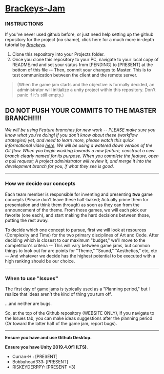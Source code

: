 # [Brackeys-Jam](https://itch.io/jam/brackeys-4)

### **INSTRUCTIONS**
If you've never used github before, or just need help setting up the github repository for the project (no shame), click here for a much more in-depth tutorial by *[Brackeys](https://www.youtube.com/watch?v=qpXxcvS-g3g)*.

1. Clone this repository into your Projects folder. 
2. Once you clone this repository to your PC, navigate to your local copy of README.md and set your status from [PENDING] to [PRESENT] at the bottom of this file -- Then, commit your changes to Master. This is to test communication between the client and the remote server.

  > (When the game jam starts and the objective is formally decided, an administrator will initialize a unity project within this repository. Don't panic if it's still empty.)
## 
## DO NOT PUSH YOUR COMMITS TO THE MASTER BRANCH!!!!

*We will be using Feature branches for new work -- PLEASE make sure you know what you're doing! If you don't know about these (workflow strategies) yet, and need to learn more, please watch this quick informational video [here](https://www.youtube.com/watch?v=aJnFGMclhU8). We will be using a watered down version of the Git flow.  When you begin working towards a new feature, construct a new branch clearly named for its purpose.  When you complete the feature, open a pull request; A project administrator will review it, and merge it into the development branch for you, if what they see is good.*

---

### How we decide our concepts

Each team member is responsible for inventing and presenting ***two*** game concepts (Please don't leave these half-baked; Actually prime them for presentation and think them through) as soon as they can from the announcement of the theme. From those games, we will each pick our favorite (one each), and start making the hard decisions between those, putting the rest away.  

To decide which one concept to pursue, first we will look at resources (Complexity and Time) for the two primary disciplines of Art and Code.  After deciding which is closest to our maximum "budget," we'll move to the competition's criteria -- This will vary between game jams, but common things to look out for are points for "Theme," "Sound," "Aesthetics," etc, etc -- And whatever we decide has the highest potential to be executed with a high ranking should be our choice.

---

### When to use "Issues"

The first day of game jams is typically used as a "Planning period," but I realize that ideas aren't the kind of thing you turn off.

...and neither are bugs.

So, at the top of the Github repository (WEBSITE ONLY), if you navigate to the Issues tab, you can make ideas suggestions after the planning period (Or toward the latter half of the game jam, report bugs).  

---

**Ensure you have and use Github Desktop.**

**Ensure you have Unity 2019.4.0f1 (LTS).**

- Curran-H : [PRESENT]
- Bobbyhead333: [PRESENT]
- RISKEYDERPPY: [PRESENT <3]
